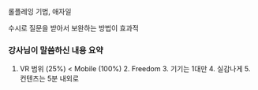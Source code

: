 롤플레잉 기법, 애자일 

수시로 질문을 받아서 보완하는 방법이 효과적 

### 강사님이 말씀하신 내용 요약

1. VR 범위 (25%) < Mobile (100%)
   2. Freedom
      3. 기기는 1대만
         4. 실감나게
            5. 컨텐츠는 5분 내외로